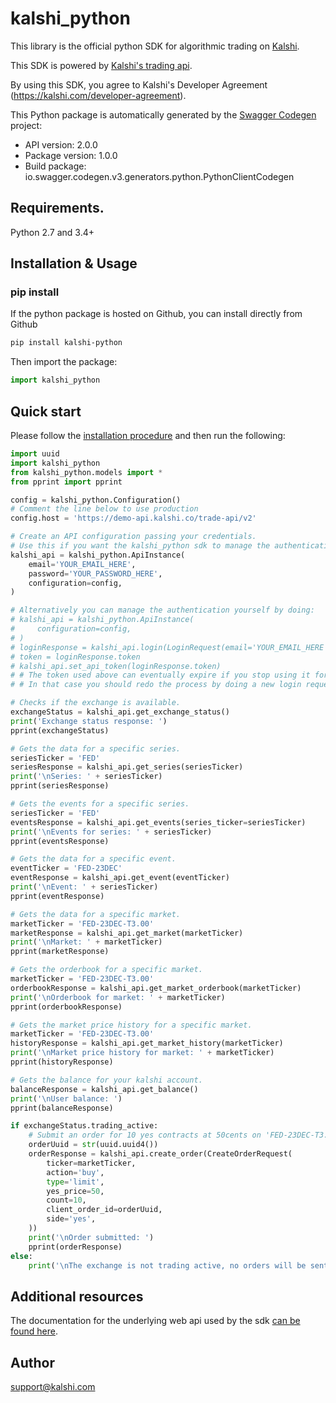 # kalshi_python

 This library is the official python SDK for algorithmic trading on [Kalshi](https://kalshi.com). 
    
This SDK is powered by [Kalshi's trading api](https://trading-api.readme.io). 

By using this SDK, you agree to Kalshi's Developer Agreement (https://kalshi.com/developer-agreement).

This Python package is automatically generated by the [Swagger Codegen](https://github.com/swagger-api/swagger-codegen) project:

- API version: 2.0.0
- Package version: 1.0.0
- Build package: io.swagger.codegen.v3.generators.python.PythonClientCodegen

## Requirements.

Python 2.7 and 3.4+

## Installation & Usage

### pip install

If the python package is hosted on Github, you can install directly from Github

```sh
pip install kalshi-python
```

Then import the package:
```python
import kalshi_python 
```

## Quick start

Please follow the [installation procedure](#installation--usage) and then run the following:

```python
import uuid
import kalshi_python
from kalshi_python.models import *
from pprint import pprint

config = kalshi_python.Configuration()
# Comment the line below to use production
config.host = 'https://demo-api.kalshi.co/trade-api/v2'

# Create an API configuration passing your credentials.
# Use this if you want the kalshi_python sdk to manage the authentication for you.
kalshi_api = kalshi_python.ApiInstance(
    email='YOUR_EMAIL_HERE',
    password='YOUR_PASSWORD_HERE',
    configuration=config,
)

# Alternatively you can manage the authentication yourself by doing:
# kalshi_api = kalshi_python.ApiInstance(
#     configuration=config,
# )
# loginResponse = kalshi_api.login(LoginRequest(email='YOUR_EMAIL_HERE', password='YOUR_PASSWORD_HERE'))
# token = loginResponse.token
# kalshi_api.set_api_token(loginResponse.token)
# # The token used above can eventually expire if you stop using it for more than 30 minutes.
# # In that case you should redo the process by doing a new login request and setting the api token again in the same way.

# Checks if the exchange is available.
exchangeStatus = kalshi_api.get_exchange_status()
print('Exchange status response: ')
pprint(exchangeStatus)

# Gets the data for a specific series.
seriesTicker = 'FED'
seriesResponse = kalshi_api.get_series(seriesTicker)
print('\nSeries: ' + seriesTicker)
pprint(seriesResponse)

# Gets the events for a specific series.
seriesTicker = 'FED'
eventsResponse = kalshi_api.get_events(series_ticker=seriesTicker)
print('\nEvents for series: ' + seriesTicker)
pprint(eventsResponse)

# Gets the data for a specific event.
eventTicker = 'FED-23DEC'
eventResponse = kalshi_api.get_event(eventTicker)
print('\nEvent: ' + seriesTicker)
pprint(eventResponse)

# Gets the data for a specific market.
marketTicker = 'FED-23DEC-T3.00'
marketResponse = kalshi_api.get_market(marketTicker)
print('\nMarket: ' + marketTicker)
pprint(marketResponse)

# Gets the orderbook for a specific market.
marketTicker = 'FED-23DEC-T3.00'
orderbookResponse = kalshi_api.get_market_orderbook(marketTicker)
print('\nOrderbook for market: ' + marketTicker)
pprint(orderbookResponse)

# Gets the market price history for a specific market.
marketTicker = 'FED-23DEC-T3.00'
historyResponse = kalshi_api.get_market_history(marketTicker)
print('\nMarket price history for market: ' + marketTicker)
pprint(historyResponse)

# Gets the balance for your kalshi account.
balanceResponse = kalshi_api.get_balance()
print('\nUser balance: ')
pprint(balanceResponse)

if exchangeStatus.trading_active:
    # Submit an order for 10 yes contracts at 50cents on 'FED-23DEC-T3.00'.
    orderUuid = str(uuid.uuid4())
    orderResponse = kalshi_api.create_order(CreateOrderRequest(
        ticker=marketTicker,
        action='buy',
        type='limit',
        yes_price=50,
        count=10,
        client_order_id=orderUuid,
        side='yes',
    ))
    print('\nOrder submitted: ')
    pprint(orderResponse)
else:
    print('\nThe exchange is not trading active, no orders will be sent right now.')
```


## Additional resources

The documentation for the underlying web api used by the sdk [can be found here](https://trading-api.readme.io). 


## Author

support@kalshi.com
